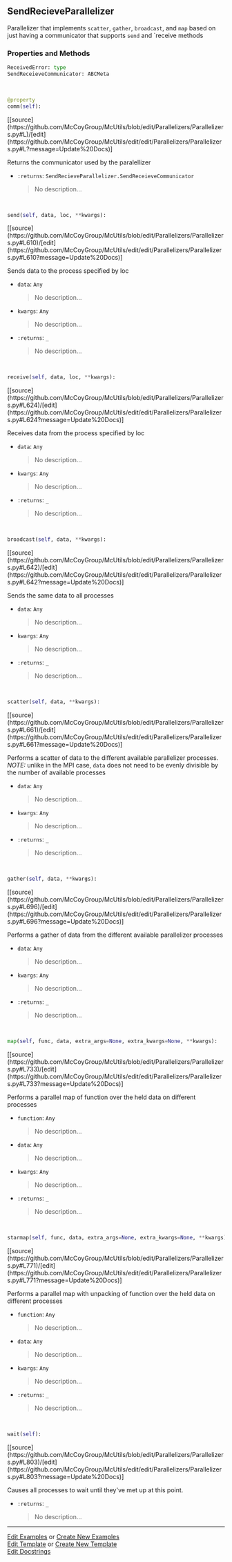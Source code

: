 ## <a id="McUtils.Parallelizers.Parallelizers.SendRecieveParallelizer">SendRecieveParallelizer</a>
Parallelizer that implements `scatter`, `gather`, `broadcast`, and `map`
based on just having a communicator that supports `send` and `receive methods

### Properties and Methods
```python
ReceivedError: type
SendReceieveCommunicator: ABCMeta
```
<a id="McUtils.Parallelizers.Parallelizers.SendRecieveParallelizer.comm" class="docs-object-method">&nbsp;</a> 
```python
@property
comm(self): 
```
<div class="docs-source-link" markdown="1">
[[source](https://github.com/McCoyGroup/McUtils/blob/edit/Parallelizers/Parallelizers.py#L)/[edit](https://github.com/McCoyGroup/McUtils/edit/edit/Parallelizers/Parallelizers.py#L?message=Update%20Docs)]
</div>

Returns the communicator used by the paralellizer
- `:returns`: `SendRecieveParallelizer.SendReceieveCommunicator`
    >No description...

<a id="McUtils.Parallelizers.Parallelizers.SendRecieveParallelizer.send" class="docs-object-method">&nbsp;</a> 
```python
send(self, data, loc, **kwargs): 
```
<div class="docs-source-link" markdown="1">
[[source](https://github.com/McCoyGroup/McUtils/blob/edit/Parallelizers/Parallelizers.py#L610)/[edit](https://github.com/McCoyGroup/McUtils/edit/edit/Parallelizers/Parallelizers.py#L610?message=Update%20Docs)]
</div>

Sends data to the process specified by loc
- `data`: `Any`
    >No description...
- `kwargs`: `Any`
    >No description...
- `:returns`: `_`
    >No description...

<a id="McUtils.Parallelizers.Parallelizers.SendRecieveParallelizer.receive" class="docs-object-method">&nbsp;</a> 
```python
receive(self, data, loc, **kwargs): 
```
<div class="docs-source-link" markdown="1">
[[source](https://github.com/McCoyGroup/McUtils/blob/edit/Parallelizers/Parallelizers.py#L624)/[edit](https://github.com/McCoyGroup/McUtils/edit/edit/Parallelizers/Parallelizers.py#L624?message=Update%20Docs)]
</div>

Receives data from the process specified by loc
- `data`: `Any`
    >No description...
- `kwargs`: `Any`
    >No description...
- `:returns`: `_`
    >No description...

<a id="McUtils.Parallelizers.Parallelizers.SendRecieveParallelizer.broadcast" class="docs-object-method">&nbsp;</a> 
```python
broadcast(self, data, **kwargs): 
```
<div class="docs-source-link" markdown="1">
[[source](https://github.com/McCoyGroup/McUtils/blob/edit/Parallelizers/Parallelizers.py#L642)/[edit](https://github.com/McCoyGroup/McUtils/edit/edit/Parallelizers/Parallelizers.py#L642?message=Update%20Docs)]
</div>

Sends the same data to all processes
- `data`: `Any`
    >No description...
- `kwargs`: `Any`
    >No description...
- `:returns`: `_`
    >No description...

<a id="McUtils.Parallelizers.Parallelizers.SendRecieveParallelizer.scatter" class="docs-object-method">&nbsp;</a> 
```python
scatter(self, data, **kwargs): 
```
<div class="docs-source-link" markdown="1">
[[source](https://github.com/McCoyGroup/McUtils/blob/edit/Parallelizers/Parallelizers.py#L661)/[edit](https://github.com/McCoyGroup/McUtils/edit/edit/Parallelizers/Parallelizers.py#L661?message=Update%20Docs)]
</div>

Performs a scatter of data to the different
        available parallelizer processes.
        *NOTE:* unlike in the MPI case, `data` does not
        need to be evenly divisible by the number of available
        processes
- `data`: `Any`
    >No description...
- `kwargs`: `Any`
    >No description...
- `:returns`: `_`
    >No description...

<a id="McUtils.Parallelizers.Parallelizers.SendRecieveParallelizer.gather" class="docs-object-method">&nbsp;</a> 
```python
gather(self, data, **kwargs): 
```
<div class="docs-source-link" markdown="1">
[[source](https://github.com/McCoyGroup/McUtils/blob/edit/Parallelizers/Parallelizers.py#L696)/[edit](https://github.com/McCoyGroup/McUtils/edit/edit/Parallelizers/Parallelizers.py#L696?message=Update%20Docs)]
</div>

Performs a gather of data from the different
        available parallelizer processes
- `data`: `Any`
    >No description...
- `kwargs`: `Any`
    >No description...
- `:returns`: `_`
    >No description...

<a id="McUtils.Parallelizers.Parallelizers.SendRecieveParallelizer.map" class="docs-object-method">&nbsp;</a> 
```python
map(self, func, data, extra_args=None, extra_kwargs=None, **kwargs): 
```
<div class="docs-source-link" markdown="1">
[[source](https://github.com/McCoyGroup/McUtils/blob/edit/Parallelizers/Parallelizers.py#L733)/[edit](https://github.com/McCoyGroup/McUtils/edit/edit/Parallelizers/Parallelizers.py#L733?message=Update%20Docs)]
</div>

Performs a parallel map of function over
        the held data on different processes
- `function`: `Any`
    >No description...
- `data`: `Any`
    >No description...
- `kwargs`: `Any`
    >No description...
- `:returns`: `_`
    >No description...

<a id="McUtils.Parallelizers.Parallelizers.SendRecieveParallelizer.starmap" class="docs-object-method">&nbsp;</a> 
```python
starmap(self, func, data, extra_args=None, extra_kwargs=None, **kwargs): 
```
<div class="docs-source-link" markdown="1">
[[source](https://github.com/McCoyGroup/McUtils/blob/edit/Parallelizers/Parallelizers.py#L771)/[edit](https://github.com/McCoyGroup/McUtils/edit/edit/Parallelizers/Parallelizers.py#L771?message=Update%20Docs)]
</div>

Performs a parallel map with unpacking of function over
        the held data on different processes
- `function`: `Any`
    >No description...
- `data`: `Any`
    >No description...
- `kwargs`: `Any`
    >No description...
- `:returns`: `_`
    >No description...

<a id="McUtils.Parallelizers.Parallelizers.SendRecieveParallelizer.wait" class="docs-object-method">&nbsp;</a> 
```python
wait(self): 
```
<div class="docs-source-link" markdown="1">
[[source](https://github.com/McCoyGroup/McUtils/blob/edit/Parallelizers/Parallelizers.py#L803)/[edit](https://github.com/McCoyGroup/McUtils/edit/edit/Parallelizers/Parallelizers.py#L803?message=Update%20Docs)]
</div>

Causes all processes to wait until they've met up at this point.
- `:returns`: `_`
    >No description...





___

[Edit Examples](https://github.com/McCoyGroup/McUtils/edit/edit/ci/examples/McUtils/Parallelizers/Parallelizers/SendRecieveParallelizer.md) or 
[Create New Examples](https://github.com/McCoyGroup/McUtils/new/edit/?filename=ci/examples/McUtils/Parallelizers/Parallelizers/SendRecieveParallelizer.md) <br/>
[Edit Template](https://github.com/McCoyGroup/McUtils/edit/edit/ci/docs/McUtils/Parallelizers/Parallelizers/SendRecieveParallelizer.md) or 
[Create New Template](https://github.com/McCoyGroup/McUtils/new/edit/?filename=ci/docs/templates/McUtils/Parallelizers/Parallelizers/SendRecieveParallelizer.md) <br/>
[Edit Docstrings](https://github.com/McCoyGroup/McUtils/edit/edit/McUtils/Parallelizers/Parallelizers.py?message=Update%20Docs)